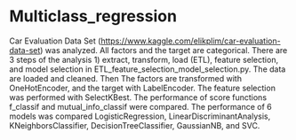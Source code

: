 # Multiclass_regression

Car Evaluation Data Set (https://www.kaggle.com/elikplim/car-evaluation-data-set) was analyzed. All factors and the target are categorical. 
There are 3 steps of the analysis 1) extract, transform, load (ETL), feature selection, and model selection in ETL_feature_selection_model_selection.py.  The data are loaded and cleaned. Then The factors are transformed with OneHotEncoder, and the target with LabelEncoder. The feature selection was performed with SelectKBest. The performance of score functions  f_classif and mutual_info_classif were compared. The performance of 6 models was compared LogisticRegression, LinearDiscriminantAnalysis, KNeighborsClassifier, DecisionTreeClassifier, GaussianNB, and SVC. 
